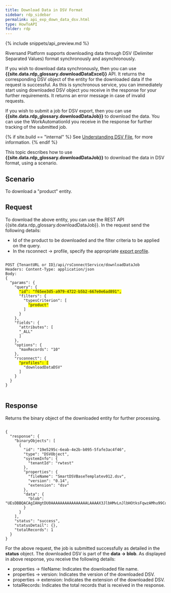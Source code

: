 ```yaml
---
title: Download Data in DSV Format
sidebar: rdp_sidebar
permalink: api_exp_down_data_dsv.html
type: HowToAPI
folder: rdp
---
```


{% include snippets/api_preview.md %}

Riversand Platform supports downloading data through DSV (Delimiter Separated Values) format synchronously and asynchronously.

If you wish to download data synchronously, then you can use **{{site.data.rdp_glossary.downloadDataExcel}}** API. It returns the corresponding DSV object of the entity for the downloaded data if the request is successful. As this is synchronous service, you can immediately start using downloaded DSV object you receive in the response for your further requirements. It returns an error message in case of invalid requests. 

If you wish to submit a job for DSV export, then you can use **{{site.data.rdp_glossary.downloadDataJob}}** to download the data. You can use the WorkAutomationId you receive in the response for further tracking of the submitted job.

{% if site.build == "internal" %}
See [Understanding DSV File](api_feature_dsv_learning.html), for more information.
{% endif %}

This topic describes how to use **{{site.data.rdp_glossary.downloadDataJob}}** to download the data in DSV format, using a scenario.
 
## Scenario

To download a "product" entity.

## Request

To download the above entity, you can use the REST API {{site.data.rdp_glossary.downloadDataJob}}. In the request send the following details:

* Id of the product to be downloaded and the filter criteria to be applied on the query.
* In the rsconnect -> profile, specify the appropriate [export profile](api_exp_entity_service.html).

<pre>
<code>
POST {TenantURL or ID}/api/rsConnectService/downloadDataJob
Headers: Content-Type: application/json
Body:
{
  "params": {
    "query": {
      <span style="background-color: #FFFF00">"id": "f65ee3d5-a979-4722-b5b2-667e0e6ad891",</span>
      "filters": {
        "typesCriterion": [
          <span style="background-color: #FFFF00">"product"</span>
        ]
      }
    },
    "fields": {
      "attributes": [
      "_ALL"
      ]
    },
    "options": {
      "maxRecords": "10"
    },
    "rsconnect": {
      <span style="background-color: #FFFF00">"profiles": [</span>
        "downloadDataDSV"
      ]
    }
  }
}
</code>
</pre>

## Response

Returns the binary object of the downloaded entity for further processing.

<pre><code>
{
  "response": {
    "binaryObjects": [
      {
        "id": "19e5295c-6eab-4e2b-b095-5fafe3ac4f46",
        "type": "DSVObject",
        "systemInfo": {
          "tenantId": "rwtest"
        },
        "properties": {
          "fileName": "SmartDSVBaseTemplatev012.dsv",
          "version": "0.14",
          "extension": "dsv"
        },
        "data": {
          "blob": "UEsDBBQACAgIAHgtDU0AAAAAAAAAAAAAAAALAAAAX3JlbHMvLnJlbHOtksFqwzAMhu99CqN747SDMUbdXsagtzK6B9BsJTFJLGOrW/b2M7tsCw1ssKOQ9P0fQrvDNA7qlVL2HAxsqhoUBcvOh9bA8/lxfQcqCwaHAwcyEBgO+9XuiQaUspI7H7MqjJANdCLxXutsOxoxVxwplE7DaUQpZWp1RNtjS3pb17c6fWfADKqOzkA6ug2oM6aWxMA06DdO/QtzXxVuabxH+k0qN4239MD2MlKQK+GzCdALMtsvGcf2lLisWk70N53lI+iRBB0KflLXsQRQEk950ejmihHG+N/3oUkoOHJzJf3jD/arD1BLBwjq1A8U5gAAAE8CAABQSwMEFAAICAgAeC0NTQAAAAAAAAAAAAAAABMAAABbQ29udGVudF9Ue"
        }
      }
    ],
    "status": "success",
    "statusDetail": {},
    "totalRecords": 1
  }
}
</code></pre>

For the above request, the job is submitted successfully as detailed in the **status** object. The downloaded DSV is part of the **data -> blob**. As displayed in above response, you receive the following details:

* properties -> fileName: Indicates the downloaded file name.
* properties -> version: Indicates the version of the downloaded DSV.
* properties -> extension: Indicates the extension of the downloaded DSV.
* totalRecords: Indicates the total records that is received in the response.